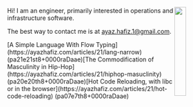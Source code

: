 <div valign="bottom">

<img src="https://ayazhafiz.com/assets/img/vis/snowtrees.jpg" width="23%" align="right" valign="top">

Hi! I am an engineer, primarily interested in operations and infrastructure software.

The best way to contact me is at ayaz.hafiz.1@gmail.com.

<!-- BLOG-POST-LIST:START -->[A Simple Language With Flow Typing](https://ayazhafiz.com/articles/21/lang-narrow) (pa21e21st8+0000raDaae)[The Commodification of Masculinity in Hip-Hop](https://ayazhafiz.com/articles/21/hiphop-masuclinity) (pa20e20th8+0000raDaae)[Hot Code Reloading, with libc or in the browser](https://ayazhafiz.com/articles/21/hot-code-reloading) (pa07e7th8+0000raDaae)<!-- BLOG-POST-LIST:END -->

</div>

